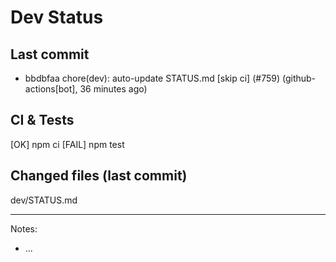 # Dev Status

## Last commit
- bbdbfaa chore(dev): auto-update STATUS.md [skip ci] (#759) (github-actions[bot], 36 minutes ago)
## CI & Tests
[OK] npm ci
[FAIL] npm test

## Changed files (last commit)
dev/STATUS.md

---
Notes:
- ...
